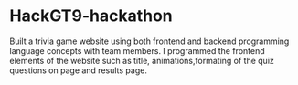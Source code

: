 # HackGT9-hackathon

Built a trivia game website using both frontend and backend programming language concepts with team members. 
I programmed the frontend elements of the website such as title, animations,formating of the quiz questions on page and results page.
